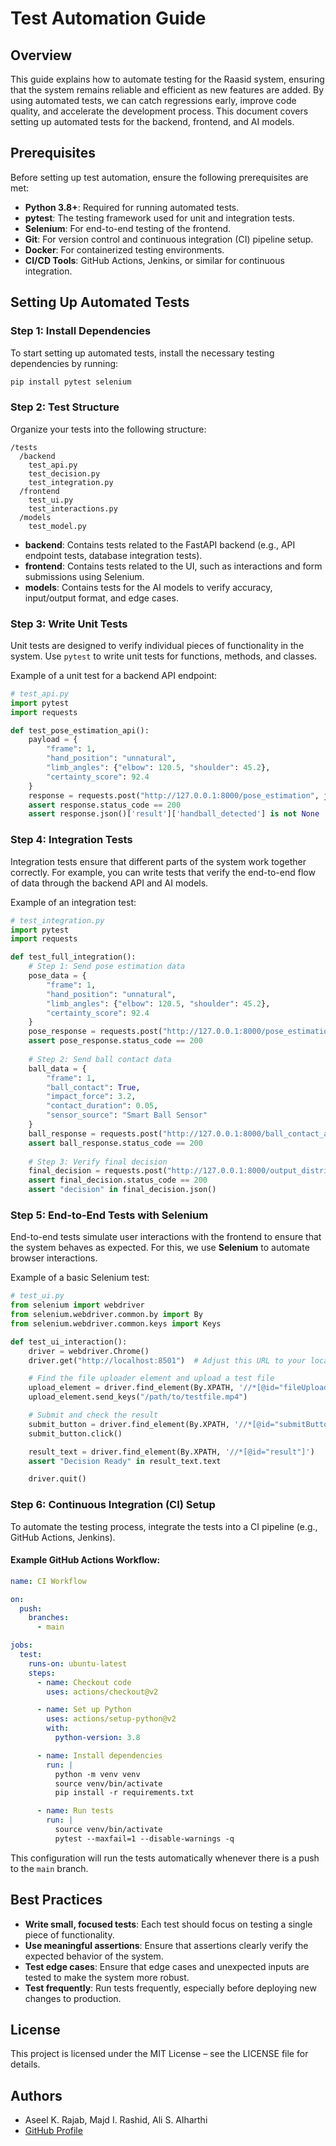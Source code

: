 # Test Automation Guide

## Overview
This guide explains how to automate testing for the Raasid system, ensuring that the system remains reliable and efficient as new features are added. By using automated tests, we can catch regressions early, improve code quality, and accelerate the development process. This document covers setting up automated tests for the backend, frontend, and AI models.

## Prerequisites
Before setting up test automation, ensure the following prerequisites are met:

- **Python 3.8+**: Required for running automated tests.
- **pytest**: The testing framework used for unit and integration tests.
- **Selenium**: For end-to-end testing of the frontend.
- **Git**: For version control and continuous integration (CI) pipeline setup.
- **Docker**: For containerized testing environments.
- **CI/CD Tools**: GitHub Actions, Jenkins, or similar for continuous integration.

## Setting Up Automated Tests

### Step 1: Install Dependencies

To start setting up automated tests, install the necessary testing dependencies by running:

```bash
pip install pytest selenium
```

### Step 2: Test Structure
Organize your tests into the following structure:

```
/tests
  /backend
    test_api.py
    test_decision.py
    test_integration.py
  /frontend
    test_ui.py
    test_interactions.py
  /models
    test_model.py
```

- **backend**: Contains tests related to the FastAPI backend (e.g., API endpoint tests, database integration tests).
- **frontend**: Contains tests related to the UI, such as interactions and form submissions using Selenium.
- **models**: Contains tests for the AI models to verify accuracy, input/output format, and edge cases.

### Step 3: Write Unit Tests
Unit tests are designed to verify individual pieces of functionality in the system. Use `pytest` to write unit tests for functions, methods, and classes.

Example of a unit test for a backend API endpoint:

```python
# test_api.py
import pytest
import requests

def test_pose_estimation_api():
    payload = {
        "frame": 1,
        "hand_position": "unnatural",
        "limb_angles": {"elbow": 120.5, "shoulder": 45.2},
        "certainty_score": 92.4
    }
    response = requests.post("http://127.0.0.1:8000/pose_estimation", json=payload)
    assert response.status_code == 200
    assert response.json()['result']['handball_detected'] is not None
```

### Step 4: Integration Tests
Integration tests ensure that different parts of the system work together correctly. For example, you can write tests that verify the end-to-end flow of data through the backend API and AI models.

Example of an integration test:

```python
# test_integration.py
import pytest
import requests

def test_full_integration():
    # Step 1: Send pose estimation data
    pose_data = {
        "frame": 1,
        "hand_position": "unnatural",
        "limb_angles": {"elbow": 120.5, "shoulder": 45.2},
        "certainty_score": 92.4
    }
    pose_response = requests.post("http://127.0.0.1:8000/pose_estimation", json=pose_data)
    assert pose_response.status_code == 200
    
    # Step 2: Send ball contact data
    ball_data = {
        "frame": 1,
        "ball_contact": True,
        "impact_force": 3.2,
        "contact_duration": 0.05,
        "sensor_source": "Smart Ball Sensor"
    }
    ball_response = requests.post("http://127.0.0.1:8000/ball_contact_ai", json=ball_data)
    assert ball_response.status_code == 200
    
    # Step 3: Verify final decision
    final_decision = requests.post("http://127.0.0.1:8000/output_distribution")
    assert final_decision.status_code == 200
    assert "decision" in final_decision.json()
```

### Step 5: End-to-End Tests with Selenium
End-to-end tests simulate user interactions with the frontend to ensure that the system behaves as expected. For this, we use **Selenium** to automate browser interactions.

Example of a basic Selenium test:

```python
# test_ui.py
from selenium import webdriver
from selenium.webdriver.common.by import By
from selenium.webdriver.common.keys import Keys

def test_ui_interaction():
    driver = webdriver.Chrome()
    driver.get("http://localhost:8501")  # Adjust this URL to your local Streamlit app

    # Find the file uploader element and upload a test file
    upload_element = driver.find_element(By.XPATH, '//*[@id="fileUploader"]')
    upload_element.send_keys("/path/to/testfile.mp4")

    # Submit and check the result
    submit_button = driver.find_element(By.XPATH, '//*[@id="submitButton"]')
    submit_button.click()

    result_text = driver.find_element(By.XPATH, '//*[@id="result"]')
    assert "Decision Ready" in result_text.text

    driver.quit()
```

### Step 6: Continuous Integration (CI) Setup
To automate the testing process, integrate the tests into a CI pipeline (e.g., GitHub Actions, Jenkins).

#### Example GitHub Actions Workflow:

```yaml
name: CI Workflow

on:
  push:
    branches:
      - main

jobs:
  test:
    runs-on: ubuntu-latest
    steps:
      - name: Checkout code
        uses: actions/checkout@v2

      - name: Set up Python
        uses: actions/setup-python@v2
        with:
          python-version: 3.8

      - name: Install dependencies
        run: |
          python -m venv venv
          source venv/bin/activate
          pip install -r requirements.txt

      - name: Run tests
        run: |
          source venv/bin/activate
          pytest --maxfail=1 --disable-warnings -q
```

This configuration will run the tests automatically whenever there is a push to the `main` branch.

## Best Practices

- **Write small, focused tests**: Each test should focus on testing a single piece of functionality.
- **Use meaningful assertions**: Ensure that assertions clearly verify the expected behavior of the system.
- **Test edge cases**: Ensure that edge cases and unexpected inputs are tested to make the system more robust.
- **Test frequently**: Run tests frequently, especially before deploying new changes to production.

## License
This project is licensed under the MIT License – see the LICENSE file for details.

## Authors
- Aseel K. Rajab, Majd I. Rashid, Ali S. Alharthi
- [GitHub Profile](https://github.com/vseel5/raasid-project)

